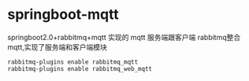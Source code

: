# springboot-mqtt
springboot2.0+rabbitmq+mqtt 实现的 mqtt 服务端跟客户端
rabbitmq整合mqtt,实现了服务端和客户端模块

```
rabbitmq-plugins enable rabbitmq_mqtt
rabbitmq-plugins enable rabbitmq_web_mqtt
```